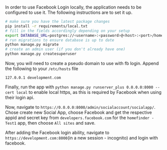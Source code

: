In order to use Facebook Login locally, the application needs to be configured to use it. The following instructions are to set it up.

```bash
# make sure you have the latest package changes
pip install -r requirements/local.txt 
# fill in the fields accordingly depending on your setup
export DATABASE_URL=postgres://<username>:<password>@<host>:<port>/homefinder
# run migrations to ensure database is up to date
python manage.py migrate
# create an admin user (if you don't already have one)
python manage.py createsuperuser
```

Now, you will need to create a pseudo domain to use with fb login. Append the following to your `/etc/hosts` file
```text
127.0.0.1 development.com
```

Finally, run the app with `python manage.py runserver_plus 0.0.0.0:8000 --cert local` to enable local https, as this is required by Facebook when using their login api.

Now, navigate to `https://0.0.0.0:8000/admin/socialaccount/socialapp/`. Chose create new Social App, choose Facebook and get the respective appid and secret key from `developers.facebook.com` for the `homefinder - Test1` app, then choose `All sites` and save.

After adding the Facebook login ability, navigate to `https://development.com:8000`(in a new session - incognito) and login with facebook.

